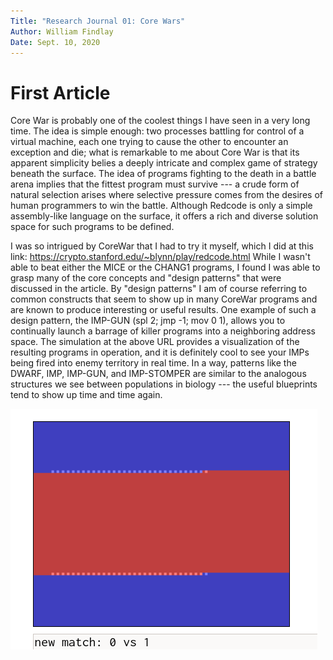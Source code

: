 ```yaml
---
Title: "Research Journal 01: Core Wars"
Author: William Findlay
Date: Sept. 10, 2020
---
```


<!--
# The Basic Idea

- processes battle each other for control of time-sharing virtual machine (running the Redcode instruction set -> custom assembly language written for CoreWar)
- each process is trying to win by killing the other
    - the win condition: force the opposing program to try to execute a non-executable "instruction" (i.e. a value in the data segment)
- processes take turns, each executing one instruction at a time

# Random Thoughts

- the PCT instruction is being proposed as a defensive technique, but I think it could also be used offensively against programs like Raidar (after reading the second article, it seems like others had the same idea! cool.)
- for example, PCT could be used to prevent such programs from properly creating their pickets, or from properly replicating themselves when they sense danger
- this is absolutely hilarious: "I abandoned this line of work after one production run in which a sterile mutant ate and killed the only fertile creature in the universe."
- interesting how many attacks and defenses have survived in one form or another from the early descriptions in the second article
    - also interesting to see how much more damage these attacks could do back when systems had basically no protection
    - for example Apple II had no private address spaces or user/kernelspace separation, so a worm could just wipe the entire DOS
-->

# First Article

Core War is probably one of the coolest things I have seen in a very long time.
The idea is simple enough: two processes battling for control of a virtual machine,
each one trying to cause the other to encounter an exception and die; what is remarkable
to me about Core War is that its apparent simplicity belies a deeply intricate and complex
game of strategy beneath the surface. The idea of programs fighting to the death in
a battle arena implies that the fittest program must survive --- a crude form of
natural selection arises where selective pressure comes from the desires of human
programmers to win the battle. Although Redcode is only a simple assembly-like language
on the surface, it offers a rich and diverse solution space for such programs
to be defined.

I was so intrigued by CoreWar that I had to try it myself, which I did at this link: https://crypto.stanford.edu/~blynn/play/redcode.html
While I wasn't able to beat either the MICE or the CHANG1 programs, I found I was
able to grasp many of the core concepts and "design patterns" that were discussed
in the article. By "design patterns" I am of course referring to common constructs
that seem to show up in many CoreWar programs and are known to produce interesting or useful results.
One example of such a design pattern, the IMP-GUN (spl 2; jmp -1; mov 0 1), allows you
to continually launch a barrage of killer programs into a neighboring address space.
The simulation at the above URL provides a visualization of the resulting programs in
operation, and it is definitely cool to see your IMPs being fired into enemy territory
in real time. In a way, patterns like the DWARF, IMP, IMP-GUN, and IMP-STOMPER are similar to
the analogous structures we see between populations in biology --- the useful blueprints
tend to show up time and time again.

![My two IMP-GUNS racing across the address space.](./figs/imp-guns.gif "IMP-GUNS")

